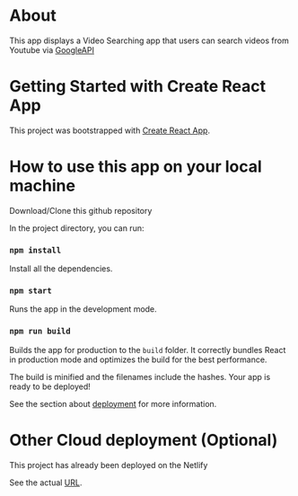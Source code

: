 # About

This app displays a Video Searching app that users can search videos from Youtube via [GoogleAPI](https://developers.google.com/youtube/v3)


# Getting Started with Create React App

This project was bootstrapped with [Create React App](https://github.com/facebook/create-react-app).

# How to use this app on your local machine

Download/Clone this github repository

In the project directory, you can run:

### `npm install`

Install all the dependencies.

### `npm start`

Runs the app in the development mode.

### `npm run build`

Builds the app for production to the `build` folder.
It correctly bundles React in production mode and optimizes the build for the best performance.

The build is minified and the filenames include the hashes.
Your app is ready to be deployed!

See the section about [deployment](https://facebook.github.io/create-react-app/docs/deployment) for more information.

# Other Cloud deployment (Optional)

This project has already been deployed on the Netlify

See the actual [URL](https://yuan-videos-app.netlify.app).